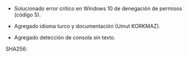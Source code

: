 * Solucionado error critico en Windows 10 de denegación de permisos (código 5).

* Agregado idioma turco y documentación (Umut KORKMAZ).

* Agregado detección de consola sin texto.

SHA256: 